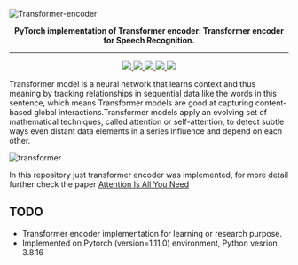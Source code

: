 ![Transformer-encoder](https://github.com/AdilAdam/TransformerEncoder/assets/126153483/120b0585-20ee-4273-b714-b9d909546b6c)

<div align="center">

**PyTorch implementation of Transformer encoder: Transformer encoder for Speech Recognition.**

  
</div>

***
<p  align="center"> 
     <a href="https://github.com/sooftware/jasper/blob/main/LICENSE">
          <img src="http://img.shields.io/badge/license-Apache--2.0-informational"> 
     </a>
     <a href="https://github.com/pytorch/pytorch">
          <img src="http://img.shields.io/badge/framework-PyTorch-informational"> 
     </a>
     <a href="https://www.python.org/dev/peps/pep-0008/">
          <img src="http://img.shields.io/badge/codestyle-PEP--8-informational"> 
     </a>
     <a href="https://github.com/sooftware/conformer">
          <img src="http://img.shields.io/badge/build-passing-success"> 
     </a>
     <a href="https://sooftware.github.io/KoSpeech/Conformer.html">
          <img src="http://img.shields.io/badge/docs-passing-success"> 
     </a>
  
Transformer model is a neural network that learns context and thus meaning by tracking relationships in sequential data like the words in this sentence, which means Transformer models are good at capturing content-based global interactions.Transformer models apply an evolving set of mathematical techniques, called attention or self-attention, to detect subtle ways even distant data elements in a series influence and depend on each other.

![transformer](https://github.com/AdilAdam/TransformerEncoder/assets/126153483/d9385695-81e8-4cec-98bd-d0939744e049)


In this repository just transformer encoder was implemented, for more detail further check the paper [Attention Is All You Need](https://arxiv.org/pdf/1706.03762.pdf)

## TODO
- Transformer encoder implementation for learning or research purpose.
- Implemented on Pytorch (version=1.11.0) environment, Python vesrion 3.8.16
